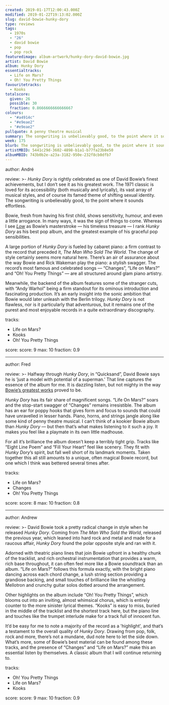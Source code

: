 ```yaml
---
created: 2019-01-17T12:00:43.000Z
modified: 2019-01-22T19:13:02.000Z
slug: david-bowie-hunky-dory
type: reviews
tags:
  - 1970s
  - "26"
  - david bowie
  - pop
  - pop rock
featuredimage: album-artwork/hunky-dory-david-bowie.jpg
artist: David Bowie
album: Hunky Dory
essentialtracks:
  - Life on Mars?
  - Oh! You Pretty Things
favouritetracks:
  - Kooks
totalscore:
  given: 26
  possible: 30
  fraction: 0.8666666666666667
colours:
  - "#a4914c"
  - "#e9eae2"
  - "#e9eae2"
pullquote: A penny theatre musical
summary: The songwriting is unbelievably good, to the point where it sounds effortless. Bowie, fresh from having his first child, shows sensitivity, humour, and even a little arrogance. In many ways, it was the sign of things to come.
week: 175
blurb: The songwriting is unbelievably good, to the point where it sounds effortless. Bowie shows sensitivity, humour, and even a little arrogance.
artistMBID: 5441c29d-3602-4898-b1a1-b77fa23b8e50
albumMBID: 743b0b2e-a23a-3182-950e-232f8cb0dfb7
---
```

author: André

review: >-
  *Hunky Dory* is rightly celebrated as one of David Bowie’s finest achievements, but I don’t see it as his greatest work. The 1971 classic is loved for its accessibility (both musically and lyrically), its vast array of musical styles, and of course its famed theme of shifting sexual identity. The songwriting is unbelievably good, to the point where it sounds effortless. 
  
  Bowie, fresh from having his first child, shows sensitivity, humour, and even a little arrogance. In many ways, it was the sign of things to come. Whereas I see [*Low*](/reviews/david-bowie-low/) as Bowie’s masterstroke — his timeless treasure — I rank *Hunky Dory* as his best pop album, and the greatest example of his graceful pop sensibilities.

  A large portion of *Hunky Dory* is fueled by cabaret piano: a firm contrast to the record that preceded it, *The Man Who Sold The World*. The change of style certainly seems more natural here. There’s an air of assurance about the way Bowie and Rick Wakeman play the piano: a stylish swagger. The record’s most famous and celebrated songs — “Changes”, “Life on Mars?” and “Oh! You Pretty Things” — are all structured around glam piano artistry. 
  
  Meanwhile, the backend of the album features some of the stranger cuts, with “Andy Warhol” being a firm standout for its ominous introduction and fascinating production. It’s an early insight into the sonic ambition that Bowie would later unleash with the Berlin trilogy. *Hunky Dory* is not flawless, nor is it particularly that adventurous, but it remains one of the purest and most enjoyable records in a quite extraordinary discography.

tracks:
  - Life on Mars?
  - ­­Kooks
  - ­­Oh! You Pretty Things

score:
  score: 9
  max: 10
  fraction: 0.9

---
author: Fred

review: >-
  Halfway through *Hunky Dory*, in “Quicksand”, David Bowie says he is ‘just a model with potential of a superman.’ That line captures the essence of the album for me. It is dazzling listen, but not mighty in the way [Bowie’s greatest works](/reviews/david-bowie-low/) proved to be.

  *Hunky Dory* has its fair share of magnificent songs. “Life On Mars?” soars and the stop-start swagger of “Changes” remains irresistible. The album has an ear for poppy hooks that gives form and focus to sounds that could have unravelled in lesser hands. Piano, horns, and strings jangle along like some kind of penny theatre musical. I can’t think of a kookier Bowie album than *Hunky Dory* — but then that’s what makes listening to it such a joy. It makes you feel like a playmate in its own little madhouse.

  For all it’s brilliance the album doesn’t keep a terribly tight grip. Tracks like “Eight Line Poem” and “Fill Your Heart” feel like scenery. They fit with *Hunky Dory*’s spirit, but fall well short of its landmark moments. Taken together this all still amounts to a unique, often magical Bowie record, but one which I think was bettered several times after.

tracks:
  - Life on Mars?
  - ­­Changes
  - ­­Oh! You Pretty Things

score:
  score: 8
  max: 10
  fraction: 0.8

---
author: Andrew

review: >-
  David Bowie took a pretty radical change in style when he released *Hunky Dory*. Coming from *The Man Who Sold the World*, released the previous year, which leaned into hard rock and metal and made for a raucous affair, *Hunky Dory* found the polar opposite style and ran with it.

  Adorned with theatric piano lines that join Bowie upfront in a healthy chunk of the tracklist, and rich orchestral instrumentation that provides a warm, rich base throughout, it can often feel more like a Bowie soundtrack than an album. “Life on Mars?” follows this formula exactly, with the bright piano dancing across each chord change, a lush string section providing a grandiose backing, and small touches of brilliance like the whistling Mellotron and crunchy guitar solos dotted around the arrangement. 
  
  Other highlights on the album include “Oh! You Pretty Things”, which blooms out into an inviting, almost whimsical chorus, which is entirely counter to the more sinister lyrical themes. “Kooks” is easy to miss, buried in the middle of the tracklist and the shortest track here, but the piano line and touches like the trumpet interlude make for a track full of innocent fun.

  It’d be easy for me to note a majority of the record as a 'highlight', and that’s a testament to the overall quality of *Hunky Dory*. Drawing from pop, folk, rock and more, there’s not a mundane, dud note here to let the side down. What’s more, some of Bowie’s best material can be found among these tracks, and the presence of “Changes” and “Life on Mars?” make this an essential listen by themselves. A classic album that I will continue returning to.

tracks:
  - Oh! You Pretty Things
  - ­­Life on Mars?
  - ­­Kooks
  
score:
  score: 9
  max: 10
  fraction: 0.9
